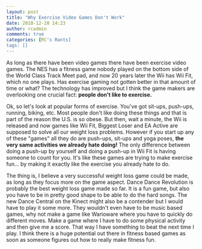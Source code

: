 ```yaml
---
layout: post
title: "Why Exercise Video Games Don't Work"
date: 2010-12-20 14:23
author: rcadmin
comments: true
categories: [RC's Rants]
tags: []
---
```

As long as there have been video games there have been exercise video games. The NES has a fitness game nobody played on the bottom side of the World Class Track Meet pad, and now 20 years later the Wii has Wii Fit, which no one plays. Has exercise gaming not gotten better in that amount of time or what? The technology has improved but I think the game makers are overlooking one crucial fact: <strong>people don't like to exercise.</strong>

Ok, so let's look at popular forms of exercise. You've got sit-ups, push-ups, running, biking, etc. Most people don't like doing these things and that is part of the reason the U.S. is so obese. But then, wait a minute, the Wii is released and now games like Wii Fit, Biggest Loser and EA Active are supposed to solve all our weight loss problems. However if you start up any of these "games" all they do are push-ups, sit-ups and yoga poses, <strong>the very same activities we already hate doing!</strong> The only difference between doing a push-up by yourself and doing a push-up in Wii Fit is having someone to count for you. It's like these games are trying to make exercise fun... by making it exactly like the exercise you already hate to do. 

The thing is, I believe a very successful weight loss game could be made, as long as they focus more on the game aspect. Dance Dance Revolution is probably the best weight loss game made so far. It is a fun game, but also you have to be in pretty good shape to be able to do the hard songs. The new Dance Central on the Kinect might also be a contender but I would have to play it some more. They wouldn't even have to be music based games, why not make a game like Warioware where you have to quickly do different moves. Make a game where I have to do some physical activity and then give me a score. That way I have something to beat the next time I play. I think there is a huge potential out there in fitness based games as soon as someone figures out how to really make fitness fun. 
